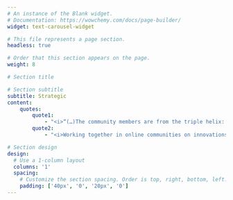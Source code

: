 ```yaml
---
# An instance of the Blank widget.
# Documentation: https://wowchemy.com/docs/page-builder/
widget: text-carousel-widget

# This file represents a page section.
headless: true

# Order that this section appears on the page.
weight: 8

# Section title

# Section subtitle
subtitle: Strategic
content:
    quotes:
        quote1: 
            - "<i>“(…)The community members are from the triple helix: education, government and market. Together we are facing huge challenges in which we believe technology can be part of the solution. On the short term, we will all benefit on a business/personal level. That benefit is an enabler for communal benefits.”</i> </br> <h5>Wouter Heijnen, VNG</h5>"
        quote2:
            - "<i>Working together in online communities on innovations is… super innovative! There’s not one best way of doing that. RIConline and Alkemio exchange knowledge on what works, how to help the community and what the impact of online collaboration on a platform can be. We want to reinforce each other (…)</i> </br> <h5>Kathleen Torrance, Programme Manager at Rijks Innovatie Community</h5>"

# Section design
design:
  # Use a 1-column layout
  columns: '1'
  spacing:
    # Customize the section spacing. Order is top, right, bottom, left.
    padding: ['40px', '0', '20px', '0']
---
```

